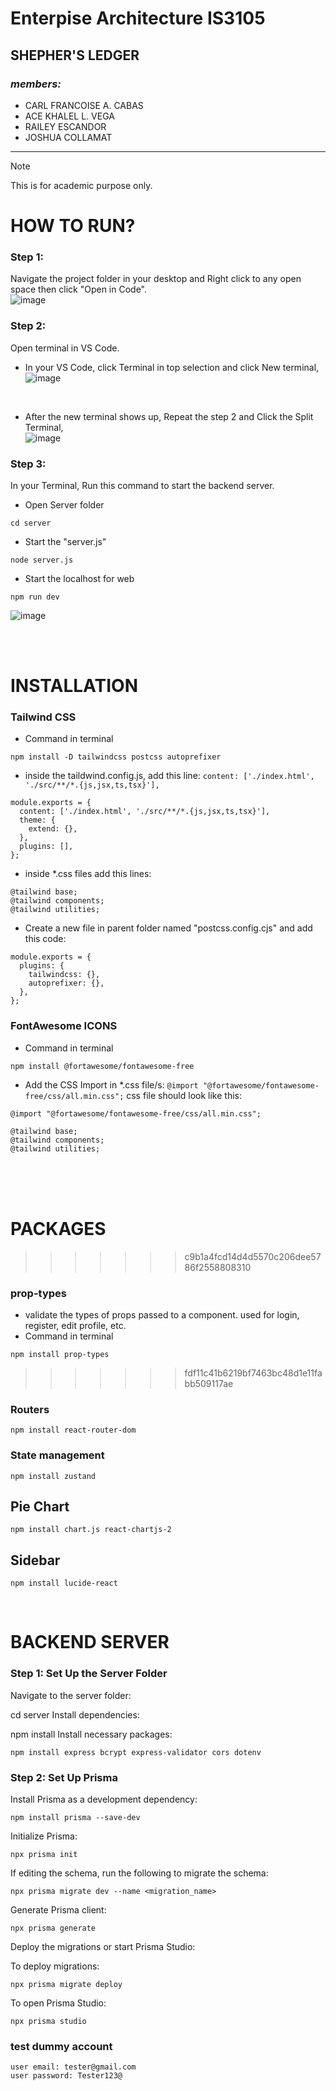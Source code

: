# Enterpise Architecture IS3105

## SHEPHER'S LEDGER

### _members:_

- CARL FRANCOISE A. CABAS
- ACE KHALEL L. VEGA
- RAILEY ESCANDOR
- JOSHUA COLLAMAT

---

> [!NOTE]
> This is for academic purpose only.

# HOW TO RUN?

### Step 1:

Navigate the project folder in your desktop and Right click to any open space then click "Open in Code".</br>
![image](https://github.com/user-attachments/assets/a46c9314-9167-47c5-aab9-7a9b0ed272bb)

### Step 2:

Open terminal in VS Code.

- In your VS Code, click Terminal in top selection and click New terminal, </br>
  ![image](https://github.com/user-attachments/assets/d61b575c-a02d-4cdf-afcb-38bbe213af8c)

</br>

- After the new terminal shows up, Repeat the step 2 and Click the Split Terminal, </br>
  ![image](https://github.com/user-attachments/assets/46b675e5-1920-4501-9530-77d69cf60d5f)

### Step 3:

In your Terminal, Run this command to start the backend server.

- Open Server folder

```
cd server
```

- Start the "server.js"

```
node server.js
```

- Start the localhost for web

```
npm run dev
```

![image](https://github.com/user-attachments/assets/393d3cd0-5e7b-44bd-a58c-3f1b2f6e2fd5)

</br>
</br>

# INSTALLATION

### Tailwind CSS

- Command in terminal

```
npm install -D tailwindcss postcss autoprefixer
```

- inside the taildwind.config.js, add this line: `content: ['./index.html', './src/**/*.{js,jsx,ts,tsx}'],`

```
module.exports = {
  content: ['./index.html', './src/**/*.{js,jsx,ts,tsx}'],
  theme: {
    extend: {},
  },
  plugins: [],
};
```

- inside \*.css files add this lines:

```
@tailwind base;
@tailwind components;
@tailwind utilities;
```

- Create a new file in parent folder named "postcss.config.cjs" and add this code:

```
module.exports = {
  plugins: {
    tailwindcss: {},
    autoprefixer: {},
  },
};
```

### FontAwesome ICONS

- Command in terminal

```
npm install @fortawesome/fontawesome-free
```

- Add the CSS Import in \*.css file/s: `@import "@fortawesome/fontawesome-free/css/all.min.css";`
  css file should look like this:

```
@import "@fortawesome/fontawesome-free/css/all.min.css";

@tailwind base;
@tailwind components;
@tailwind utilities;
```

</br>
</br>
</br>

# PACKAGES

> > > > > > > c9b1a4fcd14d4d5570c206dee5786f2558808310

### prop-types

- validate the types of props passed to a component. used for login, register, edit profile, etc.
- Command in terminal

```
npm install prop-types
```

> > > > > > > fdf11c41b6219bf7463bc48d1e11fabb509117ae

### Routers

```
npm install react-router-dom
```

### State management

```
npm install zustand
```

## Pie Chart

```
npm install chart.js react-chartjs-2
```

## Sidebar

```
npm install lucide-react
```

</br>

# BACKEND SERVER

### Step 1: Set Up the Server Folder

Navigate to the server folder:

cd server
Install dependencies:

npm install
Install necessary packages:

```
npm install express bcrypt express-validator cors dotenv
```

### Step 2: Set Up Prisma

Install Prisma as a development dependency:

```
npm install prisma --save-dev
```

Initialize Prisma:

```
npx prisma init
```

If editing the schema, run the following to migrate the schema:

```
npx prisma migrate dev --name <migration_name>
```

Generate Prisma client:

```
npx prisma generate
```

Deploy the migrations or start Prisma Studio:

To deploy migrations:

```
npx prisma migrate deploy
```

To open Prisma Studio:

```
npx prisma studio
```

### test dummy account

```
user email: tester@gmail.com
user password: Tester123@
```
